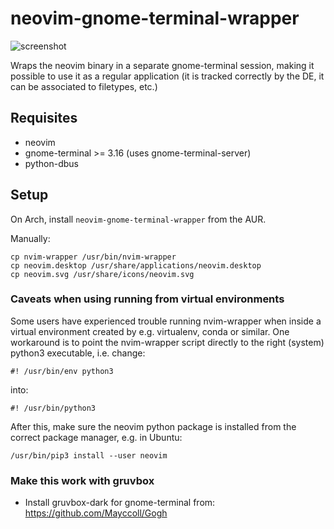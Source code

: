# neovim-gnome-terminal-wrapper

![screenshot](screenshot.gif)

Wraps the neovim binary in a separate gnome-terminal session, making it
possible to use it as a regular application (it is tracked correctly by the DE,
it can be associated to filetypes, etc.)

## Requisites

* neovim
* gnome-terminal >= 3.16 (uses gnome-terminal-server)
* python-dbus

## Setup

On Arch, install `neovim-gnome-terminal-wrapper` from the AUR.

Manually:

~~~
cp nvim-wrapper /usr/bin/nvim-wrapper
cp neovim.desktop /usr/share/applications/neovim.desktop
cp neovim.svg /usr/share/icons/neovim.svg
~~~

### Caveats when using running from virtual environments

Some users have experienced trouble running nvim-wrapper when inside a virtual environment created by e.g. virtualenv, conda or similar.
One workaround is to point the nvim-wrapper script directly to the right (system) python3 executable, i.e. change: 

~~~
#! /usr/bin/env python3
~~~

into:

~~~
#! /usr/bin/python3
~~~

After this, make sure the neovim python package is installed from the correct package manager, e.g. in Ubuntu:

~~~
/usr/bin/pip3 install --user neovim
~~~

### Make this work with gruvbox

- Install gruvbox-dark for gnome-terminal from: https://github.com/Mayccoll/Gogh
